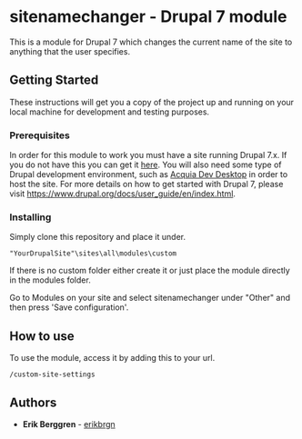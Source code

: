 # sitenamechanger - Drupal 7 module
This is a module for Drupal 7 which changes the current name of the site to anything that the user specifies.

## Getting Started

These instructions will get you a copy of the project up and running on your local machine for development and testing purposes.

### Prerequisites

In order for this module to work you must have a site running Drupal 7.x. If you do not have this you can get it [here](https://www.drupal.org/project/drupal). You will also need some type of Drupal development environment, such as [Acquia Dev Desktop](https://dev.acquia.com/downloads) in order to host the site. For more details on how to get started with Drupal 7, please visit https://www.drupal.org/docs/user_guide/en/index.html.



### Installing

Simply clone this repository and place it under.
```
"YourDrupalSite"\sites\all\modules\custom
```
If there is no custom folder either create it or just place the module directly in the modules folder.

Go to Modules on your site and select sitenamechanger under "Other" and then press 'Save configuration'.

## How to use
To use the module, access it by adding this to your url.
```
/custom-site-settings
```

## Authors

* **Erik Berggren**  - [erikbrgn](https://github.com/erikbrgn)


